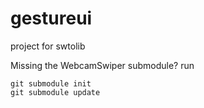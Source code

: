gestureui
=========

project for swtolib

Missing the WebcamSwiper submodule? run
```
git submodule init
git submodule update
```


